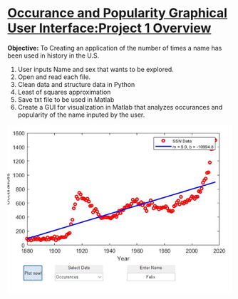 
# [Occurance and Popularity Graphical User Interface:Project 1 Overview](https://github.com/RobertoBautista189/ME21_Project/blob/main/README.md)
**Objective:** To Creating an application of the number of times a name has been used in history in the U.S. 
1. User inputs Name and sex that wants to be explored.
2. Open and read each file.
3. Clean data and structure data in Python
4. Least of squares approximation
5. Save txt file to be used in Matlab
6. Create a GUI for visualization in Matlab that analyzes occurances and popularity of the name inputed by the user.

![](/images/ME_21_project_occurences.jpg)
